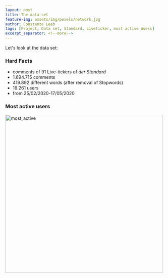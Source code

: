 ```yaml
---
layout: post
title: The data set
feature-img: assets/img/pexels/network.jpg
author: Constanze Leeb
tags: [Project, Data set, Standard, Liveticker, most active users]
excerpt_separator: <!--more-->
---
```

Let's look at the data set:

<!--more-->
### Hard Facts

- comments of 91 Live-tickers of *der Standard*
- 1.694.715 comments
- 419.892 different words (after removal of Stopwords)
- 19.261 users
- from 25/02/2020-17/05/2020

### Most active users

<img src="\covidinfspreading\assets\img\results\Overall\tabelle_most_active.png" alt="most_active" width="500"/>

